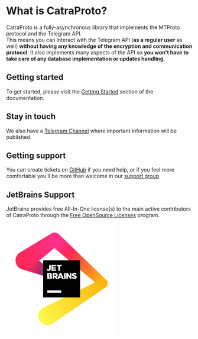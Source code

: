 # What is CatraProto?
CatraProto is a fully-asynchronous library that implements the MTProto protocol and the Telegram API.\
This means you can interact with the Telegram API (**as a regular user** as well) **without having any knowledge of the encryption and communication protocol**. 
It also implements many aspects of the API so **you won't have to take care of any database implementation or updates handling.**

## Getting started
To get started, please visit the [Getting Started](https://catraproto.github.io/docs/configuration/index.html) section of the documentation.

## Stay in touch
We also have a [Telegram Channel](https://t.me/s/CatraProto) where important information will be published.

## Getting support
You can create tickets on [GitHub](https://github.com/CatraProto/Client/issues) if you need help, or if you feel more comfortable you'll be more than welcome in our [support group](https://t.me/catraprotodiscussion)

## JetBrains Support
<div>
<p>JetBrains provides free All-In-One license(s) to the main active contributors of CatraProto through the <a href="https://www.jetbrains.com/community/opensource">Free OpenSource Licenses</a> program.</p>
<img src="assets/jb_beam.png" width="300" height="300" alt="JetBrains Logo">
</div>